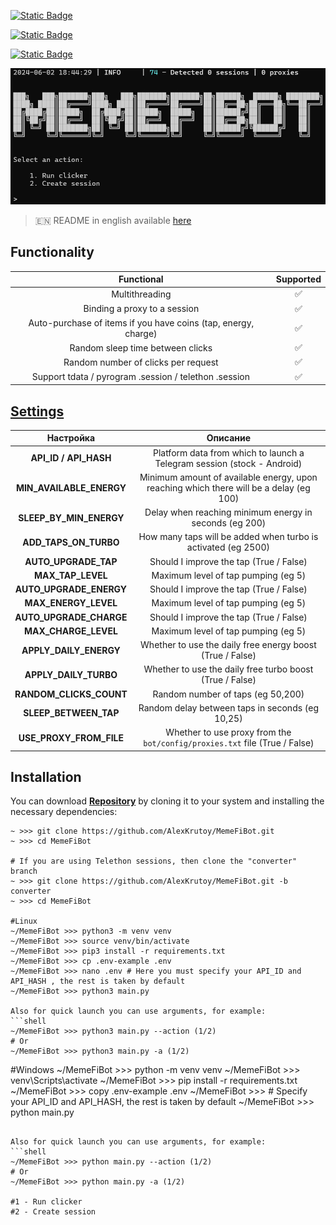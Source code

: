 [![Static Badge](https://img.shields.io/badge/Telegram-Channel-Link?style=for-the-badge&logo=Telegram&logoColor=white&logoSize=auto&color=blue)](https://t.me/hidden_coding)

[![Static Badge](https://img.shields.io/badge/Telegram-Chat-yes?style=for-the-badge&logo=Telegram&logoColor=white&logoSize=auto&color=blue)](https://t.me/hidden_codding_chat)

[![Static Badge](https://img.shields.io/badge/Telegram-Bot%20Link-Link?style=for-the-badge&logo=Telegram&logoColor=white&logoSize=auto&color=blue)](https://t.me/memefi_coin_bot)


![img1](.github/images/demo.png)

> 🇪🇳 README in english available [here](README.md)

## Functionality
| Functional                                                     | Supported |
|:----------------------------------------------------------------:|:---------:|
| Multithreading                                                 |     ✅     |
| Binding a proxy to a session                                   |     ✅     |
| Auto-purchase of items if you have coins (tap, energy, charge) |     ✅     |
| Random sleep time between clicks                               |     ✅     |
| Random number of clicks per request                            |     ✅     |
| Support tdata / pyrogram .session / telethon .session          |     ✅     |

## [Settings](https://github.com/AlexKrutoy/MemeFiBot/blob/main/.env-example)
| Настройка                | Описание                                                                               |
|:--------------------------:|:----------------------------------------------------------------------------------------:|
| **API_ID / API_HASH**    | Platform data from which to launch a Telegram session (stock - Android)                |
| **MIN_AVAILABLE_ENERGY** | Minimum amount of available energy, upon reaching which there will be a delay (eg 100) |
| **SLEEP_BY_MIN_ENERGY**  | Delay when reaching minimum energy in seconds (eg 200)                                 |
| **ADD_TAPS_ON_TURBO**    | How many taps will be added when turbo is activated (eg 2500)                          |
| **AUTO_UPGRADE_TAP**     | Should I improve the tap (True / False)                                                |
| **MAX_TAP_LEVEL**        | Maximum level of tap pumping (eg 5)                                                    |
| **AUTO_UPGRADE_ENERGY**  | Should I improve the tap (True / False)                                                |
| **MAX_ENERGY_LEVEL**     | Maximum level of tap pumping (eg 5)                                                    |
| **AUTO_UPGRADE_CHARGE**  | Should I improve the tap (True / False)                                                |
| **MAX_CHARGE_LEVEL**     | Maximum level of tap pumping (eg 5)                                                    |
| **APPLY_DAILY_ENERGY**   | Whether to use the daily free energy boost (True / False)                              |
| **APPLY_DAILY_TURBO**    | Whether to use the daily free turbo boost (True / False)                               |
| **RANDOM_CLICKS_COUNT**  | Random number of taps (eg 50,200)                                                      |
| **SLEEP_BETWEEN_TAP**    | Random delay between taps in seconds (eg 10,25)                                        |
| **USE_PROXY_FROM_FILE**  | Whether to use proxy from the `bot/config/proxies.txt` file (True / False)             |

## Installation
You can download [**Repository**](https://github.com/AlexKrutoy/MemeFiBot) by cloning it to your system and installing the necessary dependencies:
```shell
~ >>> git clone https://github.com/AlexKrutoy/MemeFiBot.git
~ >>> cd MemeFiBot

# If you are using Telethon sessions, then clone the "converter" branch
~ >>> git clone https://github.com/AlexKrutoy/MemeFiBot.git -b converter
~ >>> cd MemeFiBot

#Linux
~/MemeFiBot >>> python3 -m venv venv
~/MemeFiBot >>> source venv/bin/activate
~/MemeFiBot >>> pip3 install -r requirements.txt
~/MemeFiBot >>> cp .env-example .env
~/MemeFiBot >>> nano .env # Here you must specify your API_ID and API_HASH , the rest is taken by default
~/MemeFiBot >>> python3 main.py

Also for quick launch you can use arguments, for example:
```shell
~/MemeFiBot >>> python3 main.py --action (1/2)
# Or
~/MemeFiBot >>> python3 main.py -a (1/2)
```

#Windows
~/MemeFiBot >>> python -m venv venv
~/MemeFiBot >>> venv\Scripts\activate
~/MemeFiBot >>> pip install -r requirements.txt
~/MemeFiBot >>> copy .env-example .env
~/MemeFiBot >>> # Specify your API_ID and API_HASH, the rest is taken by default
~/MemeFiBot >>> python main.py
```

Also for quick launch you can use arguments, for example:
```shell
~/MemeFiBot >>> python main.py --action (1/2)
# Or
~/MemeFiBot >>> python main.py -a (1/2)

#1 - Run clicker
#2 - Create session
```
